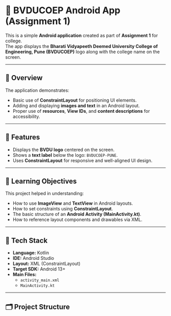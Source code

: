 # 🏫 BVDUCOEP Android App (Assignment 1)

This is a simple **Android application** created as part of **Assignment 1** for college.  
The app displays the **Bharati Vidyapeeth Deemed University College of Engineering, Pune (BVDUCOEP)** logo along with the college name on the screen.

---

## 📱 Overview

The application demonstrates:
- Basic use of **ConstraintLayout** for positioning UI elements.
- Adding and displaying **images and text** in an Android layout.
- Proper use of **resources**, **View IDs**, and **content descriptions** for accessibility.

---

## 🧩 Features

- Displays the **BVDU logo** centered on the screen.  
- Shows a **text label** below the logo: `BVDUCOEP-PUNE`.  
- Uses **ConstraintLayout** for responsive and well-aligned UI design.  

---

## 🧠 Learning Objectives

This project helped in understanding:
- How to use **ImageView** and **TextView** in Android layouts.  
- How to set constraints using **ConstraintLayout**.  
- The basic structure of an **Android Activity (MainActivity.kt)**.  
- How to reference layout components and drawables via XML.

---

## 🧰 Tech Stack

- **Language:** Kotlin  
- **IDE:** Android Studio  
- **Layout:** XML (ConstraintLayout)  
- **Target SDK:** Android 13+  
- **Main Files:**
  - `activity_main.xml`
  - `MainActivity.kt`

---

## 🗂️ Project Structure

